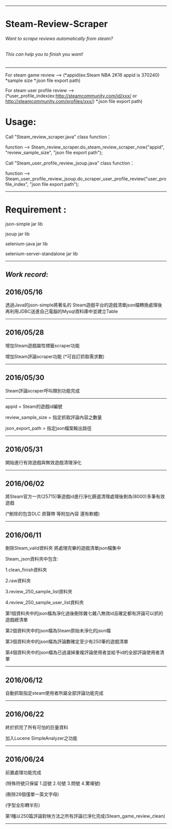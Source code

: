 ------------------------------------------------

# Steam-Review-Scraper

###### Want to scrape reviews automatically from steam?

###### This can help you to finish you want!

------------------------------------------------

For steam game review --> (*appid(ex:Steam NBA 2K16 appid is 370240) *sample size *.json file export path)

For steam user profile review --> (*user_profile_index(ex:http://steamcommunity.com/id/xxx/ or http://steamcommunity.com/profiles/xxx/) *.json file export path)

# Usage:

Call "Steam_review_scraper.java" class function：

function --> Steam_review_scraper.do_steam_review_scraper_now("appid", "review_sample_size", "json file export path");


Call "Steam_user_profile_review_jsoup.java" class function：

function --> Steam_user_profile_review_jsoup.do_scraper_user_profile_review("user_profile_index", "json file export path");

------------------------------------------------

# Requirement :

json-simple jar lib

jsoup jar lib

selenium-java jar lib

selenium-server-standalone jar lib

------------------------------------------------


## *Work record*:


## 2016/05/16

透過Java的json-simple將著名的
Steam遊戲平台的遊戲清單json檔轉換處理後
再利用JDBC送進自己電腦的Mysql資料庫中並建立Table

------------------------------------------------

## 2016/05/28

增加Steam遊戲屬性標籤scraper功能

增加Steam評論scraper功能 (*可自訂抓取需求數)

------------------------------------------------

## 2016/05/30

Steam評論scraper呼叫類別功能完成 

------------------------------------------------

appid = Steam的遊戲id編號

review_sample_size = 指定抓取評論內容之數量

json_export_path = 指定json檔案輸出路徑

------------------------------------------------

## 2016/05/31

開始進行有效遊戲與無效遊戲清理淨化

------------------------------------------------

## 2016/06/02

將Steam官方一共(25715)筆遊戲id進行淨化篩選清理處理後剩為(8000)多筆有效遊戲

(*刪除的包含DLC 原聲帶 等附加內容 還有軟體)

------------------------------------------------

## 2016/06/11

刪除Steam_valid資料夾 將處理完畢的遊戲清單json檔集中

Steam_json資料夾中包含:

1.clean_finish資料夾

2.raw資料夾

3.review_250_sample_list資料夾

4.review_250_sample_user_list資料夾

第1個資料夾中的json檔為淨化過後刪除雜七雜八無效id且確定都有評論可以抓的遊戲總清單

第2個資料夾中的json檔為Steam原始未淨化的json檔

第3個資料夾中的json檔為評論數確定至少有250筆的遊戲清單

第4個資料夾中的json檔為已過濾掉重複評論使用者並給予id的全部評論使用者清單

------------------------------------------------

## 2016/06/12

自動抓取指定steam使用者所屬全部評論功能完成

------------------------------------------------

## 2016/06/22

終於抓完了所有可怕的巨量資料

加入Lucene SimpleAnalyzer之功能

------------------------------------------------

## 2016/06/24

前置處理功能完成

(特殊符號只保留 1.逗號 2.句號 3.問號 4.驚嘆號)

(刪除26個僅單一英文字母)

(字型全形轉半形)

第1種以250篇評論對映方法之所有評論已淨化完成(Steam_game_review_clean)

------------------------------------------------